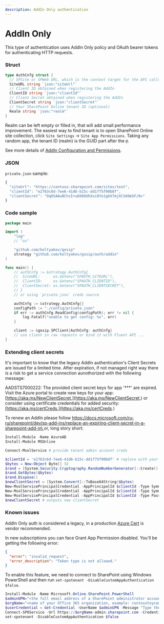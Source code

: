 ```yaml
---
description: AddIn Only authentication
---
```


# AddIn Only

This type of authentication uses AddIn Only policy and OAuth bearer tokens for authenticating HTTP requests.

### Struct

```go
type AuthCnfg struct {
  // SPSite or SPWeb URL, which is the context target for the API calls
  SiteURL string `json:"siteUrl"`
  // Client ID obtained when registering the AddIn
  ClientID string `json:"clientId"`
  // Client Secret obtained when registering the AddIn
  ClientSecret string `json:"clientSecret"`
  // Your SharePoint Online tenant ID (optional)
  Realm string `json:"realm"`
}
```

Realm can be left empty or filled in, that will add small performance improvement. The easiest way to find tenant is to open SharePoint Online site collection, click `Site Settings` -> `Site App Permissions`. Taking any random app, the tenant ID (realm) is the GUID part after the `@`.

See more details of [AddIn Configuration and Permissions](https://github.com/s-kainet/node-sp-auth/wiki/SharePoint-Online-addin-only-authentication).

### JSON

`private.json` sample:

```javascript
{
  "siteUrl": "https://contoso.sharepoint.com/sites/test",
  "clientId": "e2763c6d-7ee6-41d6-b15c-dd1f75f90b8f",
  "clientSecret": "OqDSAAuBChzI+uOX0OUhXxiOYo1g6X7mjXCVA9mSF/0="
}
```

### Code sample

```go
package main

import (
	"log"
	// "os"

	"github.com/koltyakov/gosip"
	strategy "github.com/koltyakov/gosip/auth/addin"
)

func main() {
	// authCnfg := &strategy.AuthCnfg{
	// 	SiteURL:      os.Getenv("SPAUTH_SITEURL"),
	// 	ClientID:     os.Getenv("SPAUTH_CLIENTID"),
	// 	ClientSecret: os.Getenv("SPAUTH_CLIENTSECRET"),
	// }
	// or using `private.json` creds source

	authCnfg := &strategy.AuthCnfg{}
	configPath := "./config/private.json"
	if err := authCnfg.ReadConfig(configPath); err != nil {
		log.Fatalf("unable to get config: %v", err)
	}

	client := &gosip.SPClient{AuthCnfg: authCnfg}
	// use client in raw requests or bind it with Fluent API ...
}
```

### Extending client secrets

It's important to know that the legacy AddIn authentication's Client Secrets are issued for a limited time. After expiration, if not managed right way there is a risk to get a service connection aunothorized with the following message:&#x20;

AADSTS7000222: The provided client secret keys for app '\*\*\*' are expired. Visit the Azure portal to create new keys for your app: [https://aka.ms/NewClientSecret,](https://aka.ms/NewClientSecret,) or consider using certificate credentials for added security: [https://aka.ms/certCreds.](https://aka.ms/certCreds.)

To renew an AddIn please follow [https://docs.microsoft.com/ru-ru/sharepoint/dev/sp-add-ins/replace-an-expiring-client-secret-in-a-sharepoint-add-in\
](https://docs.microsoft.com/ru-ru/sharepoint/dev/sp-add-ins/replace-an-expiring-client-secret-in-a-sharepoint-add-in)or, long story short:

```powershell
Install-Module -Name AzureAD
Install-Module MSOnline

Connect-MsolService # provide tenant admin account creds
```

```powershell
$clientId = 'e2763c6d-7ee6-41d6-b15c-dd1f75f90b8f' # replace with your clientId
$bytes = New-Object Byte[] 32
$rand = [System.Security.Cryptography.RandomNumberGenerator]::Create()
$rand.GetBytes($bytes)
$rand.Dispose()
$newClientSecret = [System.Convert]::ToBase64String($bytes)
New-MsolServicePrincipalCredential -AppPrincipalId $clientId -Type Symmetric -Usage Sign -Value $newClientSecret -StartDate (Get-Date) -EndDate (Get-Date).AddYears(1)
New-MsolServicePrincipalCredential -AppPrincipalId $clientId -Type Symmetric -Usage Verify -Value $newClientSecret -StartDate (Get-Date) -EndDate (Get-Date).AddYears(1)
New-MsolServicePrincipalCredential -AppPrincipalId $clientId -Type Password -Usage Verify -Value $newClientSecret -StartDate (Get-Date) -EndDate (Get-Date).AddYears(1)
$newClientSecret # outputs new clientSecret
```

### Known issues

AddIn Only auth is considered a legacy, in a production [Azure Cert](azure-certificate-auth.md) is vendor recommended.

In new subscriptions you can face Grant App Permission disabled. You'll be getting the following error:

```json
{
  "error": "invalid_request",
  "error_description": "Token type is not allowed."
}
```

To enable this feature, we need to connect to SharePoint using Windows PowerShell and then run `set-spotenant -DisableCustomAppAuthentication $false`.

```powershell
Install-Module -Name Microsoft.Online.SharePoint.PowerShell  
$adminUPN="<the full email address of a SharePoint administrator account, example: jdoe@contosotoycompany.onmicrosoft.com>"  
$orgName="<name of your Office 365 organization, example: contosotoycompany>"  
$userCredential = Get-Credential -UserName $adminUPN -Message "Type the password."  
Connect-SPOService -Url https://$orgName-admin.sharepoint.com -Credential $userCredential  
set-spotenant -DisableCustomAppAuthentication $false  
```

